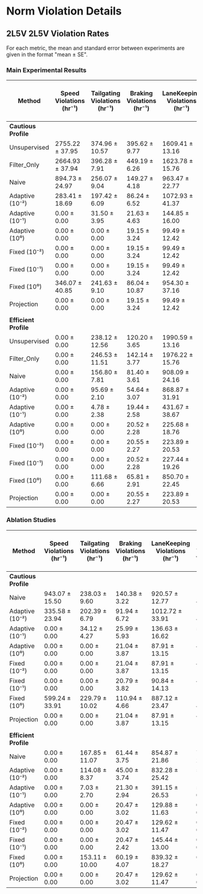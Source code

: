 # Norm Violation Details

## 2L5V 2L5V Violation Rates

For each metric, the mean and standard error between experiments are given in the format "mean ± SE". 


### Main Experimental Results

| Method | Speed Violations (hr⁻¹) | Tailgating Violations (hr⁻¹) | Braking Violations (hr⁻¹) | LaneKeeping Violations (hr⁻¹) | Lane Change Tailgating Violations (hr⁻¹) | Lane Change Braking Violations (hr⁻¹) | Collision Violations (hr⁻¹) | Lane Change Collision Violations (hr⁻¹) | Cost Rate (hr⁻¹) | Avoided Cost Rate (hr⁻¹) |
|---|---|---|---|---|---|---|---|---|---|---|
| **Cautious Profile** |  |  |  |  |  |  |  |  |  |  |
| Unsupervised | 2755.22 ± 37.95 | 374.96 ± 10.57 | 395.62 ± 9.77 | 1609.41 ± 13.16 | 406.99 ± 14.26 | 147.01 ± 4.37 | 28.22 ± 7.22 | 119.81 ± 6.21 | 5689.21 ± 28.54 | 0.00 ± 0.00 |
| Filter_Only | 2664.93 ± 37.94 | 396.28 ± 7.91 | 449.19 ± 6.26 | 1623.78 ± 15.76 | 266.16 ± 7.66 | 64.55 ± 1.98 | 16.40 ± 3.95 | 30.69 ± 3.49 | 5464.89 ± 42.61 | 213.34 ± 25.39 |
| Naive | 894.73 ± 24.97 | 256.07 ± 9.04 | 149.27 ± 4.18 | 963.47 ± 22.77 | 119.76 ± 8.09 | 9.29 ± 2.02 | 2.70 ± 0.47 | 3.90 ± 0.58 | 2392.58 ± 47.79 | 3040.46 ± 30.19 |
| Adaptive (10⁻²) | 283.41 ± 18.69 | 197.42 ± 6.09 | 86.24 ± 6.52 | 1072.93 ± 41.37 | 94.89 ± 4.84 | 3.16 ± 0.83 | 1.72 ± 0.83 | 0.49 ± 0.30 | 1738.05 ± 58.26 | 3888.02 ± 26.54 |
| Adaptive (10⁻¹) | 0.00 ± 0.00 | 31.50 ± 3.95 | 21.63 ± 4.63 | 144.85 ± 16.00 | 8.50 ± 1.60 | 0.00 ± 0.00 | 2.43 ± 0.55 | 0.00 ± 0.00 | 206.47 ± 17.54 | 4722.73 ± 64.09 |
| Adaptive (10⁰) | 0.00 ± 0.00 | 0.00 ± 0.00 | 19.15 ± 3.24 | 99.49 ± 12.42 | 7.02 ± 1.40 | 0.00 ± 0.00 | 2.67 ± 0.71 | 0.00 ± 0.00 | 125.66 ± 12.10 | 4717.79 ± 53.73 |
| Fixed (10⁻²) | 0.00 ± 0.00 | 0.00 ± 0.00 | 19.15 ± 3.24 | 99.49 ± 12.42 | 7.02 ± 1.40 | 0.00 ± 0.00 | 2.67 ± 0.71 | 0.00 ± 0.00 | 125.66 ± 12.10 | 4717.79 ± 53.73 |
| Fixed (10⁻¹) | 0.00 ± 0.00 | 0.00 ± 0.00 | 19.15 ± 3.24 | 99.49 ± 12.42 | 7.02 ± 1.40 | 0.00 ± 0.00 | 2.67 ± 0.71 | 0.00 ± 0.00 | 125.66 ± 12.10 | 4717.79 ± 53.73 |
| Fixed (10⁰) | 346.07 ± 40.85 | 241.63 ± 9.10 | 86.04 ± 10.87 | 954.30 ± 37.16 | 90.19 ± 5.64 | 4.88 ± 0.69 | 2.47 ± 1.04 | 1.21 ± 0.54 | 1723.11 ± 64.06 | 3737.74 ± 56.65 |
| Projection | 0.00 ± 0.00 | 0.00 ± 0.00 | 19.15 ± 3.24 | 99.49 ± 12.42 | 7.02 ± 1.40 | 0.00 ± 0.00 | 2.67 ± 0.71 | 0.00 ± 0.00 | 125.66 ± 12.10 | 4717.79 ± 53.73 |
|  |  |  |  |  |  |  |  |  |  |  |
| **Efficient Profile** |  |  |  |  |  |  |  |  |  |  |
| Unsupervised | 0.00 ± 0.00 | 238.12 ± 12.56 | 120.20 ± 3.65 | 1990.59 ± 13.16 | 224.46 ± 11.44 | 123.02 ± 6.21 | 28.22 ± 7.22 | 119.81 ± 6.21 | 2696.39 ± 22.31 | 0.00 ± 0.00 |
| Filter_Only | 0.00 ± 0.00 | 246.53 ± 11.51 | 142.14 ± 3.77 | 1976.22 ± 15.76 | 84.19 ± 5.02 | 36.37 ± 2.62 | 16.40 ± 3.95 | 30.69 ± 3.49 | 2485.45 ± 21.12 | 316.18 ± 21.55 |
| Naive | 0.00 ± 0.00 | 156.80 ± 7.81 | 81.40 ± 3.61 | 908.09 ± 24.16 | 26.06 ± 2.23 | 15.53 ± 1.87 | 7.24 ± 1.59 | 13.96 ± 1.91 | 1187.88 ± 21.45 | 1492.21 ± 28.64 |
| Adaptive (10⁻²) | 0.00 ± 0.00 | 95.69 ± 2.10 | 54.64 ± 3.07 | 868.87 ± 31.91 | 18.45 ± 1.11 | 11.42 ± 1.78 | 8.88 ± 1.89 | 9.37 ± 1.43 | 1049.07 ± 30.50 | 1601.63 ± 25.30 |
| Adaptive (10⁻¹) | 0.00 ± 0.00 | 4.78 ± 2.38 | 19.44 ± 2.58 | 431.67 ± 38.67 | 6.06 ± 1.30 | 3.04 ± 0.86 | 12.64 ± 0.62 | 1.01 ± 0.25 | 464.99 ± 41.65 | 2313.63 ± 32.64 |
| Adaptive (10⁰) | 0.00 ± 0.00 | 0.00 ± 0.00 | 20.52 ± 2.28 | 225.68 ± 18.76 | 4.04 ± 1.27 | 2.54 ± 0.70 | 14.23 ± 0.54 | 0.00 ± 0.00 | 252.78 ± 21.35 | 2726.06 ± 54.64 |
| Fixed (10⁻²) | 0.00 ± 0.00 | 0.00 ± 0.00 | 20.55 ± 2.27 | 223.89 ± 20.53 | 4.04 ± 1.27 | 2.55 ± 0.70 | 14.25 ± 0.54 | 0.00 ± 0.00 | 251.02 ± 23.10 | 2723.32 ± 53.29 |
| Fixed (10⁻¹) | 0.00 ± 0.00 | 0.00 ± 0.00 | 20.52 ± 2.28 | 227.44 ± 19.26 | 4.04 ± 1.27 | 2.54 ± 0.70 | 14.23 ± 0.54 | 0.00 ± 0.00 | 254.55 ± 21.93 | 2724.79 ± 54.38 |
| Fixed (10⁰) | 0.00 ± 0.00 | 111.68 ± 6.66 | 65.81 ± 2.91 | 850.70 ± 22.45 | 19.59 ± 1.40 | 12.52 ± 1.07 | 6.64 ± 1.68 | 10.97 ± 1.04 | 1060.30 ± 21.75 | 1606.31 ± 28.39 |
| Projection | 0.00 ± 0.00 | 0.00 ± 0.00 | 20.55 ± 2.27 | 223.89 ± 20.53 | 4.04 ± 1.27 | 2.55 ± 0.70 | 14.25 ± 0.54 | 0.00 ± 0.00 | 251.02 ± 23.10 | 2723.32 ± 53.29 |

### Ablation Studies

| Method | Speed Violations (hr⁻¹) | Tailgating Violations (hr⁻¹) | Braking Violations (hr⁻¹) | LaneKeeping Violations (hr⁻¹) | Lane Change Tailgating Violations (hr⁻¹) | Lane Change Braking Violations (hr⁻¹) | Collision Violations (hr⁻¹) | Lane Change Collision Violations (hr⁻¹) | Cost Rate (hr⁻¹) | Avoided Cost Rate (hr⁻¹) |
|---|---|---|---|---|---|---|---|---|---|---|
| **Cautious Profile** |  |  |  |  |  |  |  |  |  |  |
| Naive | 943.07 ± 15.50 | 238.03 ± 9.60 | 140.38 ± 3.22 | 920.57 ± 12.77 | 137.88 ± 4.62 | 25.74 ± 2.64 | 9.81 ± 0.66 | 20.83 ± 1.86 | 2405.67 ± 24.51 | 3023.09 ± 15.31 |
| Adaptive (10⁻²) | 335.58 ± 23.94 | 202.39 ± 6.79 | 91.94 ± 6.72 | 1012.72 ± 33.91 | 100.93 ± 4.61 | 10.34 ± 1.55 | 4.69 ± 1.16 | 8.12 ± 1.04 | 1753.90 ± 43.41 | 3851.88 ± 36.73 |
| Adaptive (10⁻¹) | 0.00 ± 0.00 | 34.12 ± 4.27 | 25.99 ± 5.93 | 136.63 ± 16.62 | 5.61 ± 1.57 | 0.00 ± 0.00 | 4.42 ± 1.27 | 0.00 ± 0.00 | 202.35 ± 15.10 | 4724.11 ± 62.34 |
| Adaptive (10⁰) | 0.00 ± 0.00 | 0.00 ± 0.00 | 21.04 ± 3.87 | 87.91 ± 13.15 | 4.39 ± 1.31 | 0.00 ± 0.00 | 4.40 ± 1.07 | 0.00 ± 0.00 | 113.33 ± 11.50 | 4720.90 ± 51.78 |
| Fixed (10⁻²) | 0.00 ± 0.00 | 0.00 ± 0.00 | 21.04 ± 3.87 | 87.91 ± 13.15 | 4.39 ± 1.31 | 0.00 ± 0.00 | 4.40 ± 1.07 | 0.00 ± 0.00 | 113.33 ± 11.50 | 4720.90 ± 51.78 |
| Fixed (10⁻¹) | 0.00 ± 0.00 | 0.00 ± 0.00 | 20.79 ± 3.82 | 90.84 ± 14.13 | 4.38 ± 1.25 | 0.00 ± 0.00 | 4.16 ± 1.00 | 0.00 ± 0.00 | 116.01 ± 12.96 | 4716.16 ± 53.56 |
| Fixed (10⁰) | 599.24 ± 33.91 | 229.79 ± 10.02 | 110.94 ± 4.66 | 887.12 ± 23.47 | 115.05 ± 4.71 | 18.39 ± 0.77 | 6.13 ± 0.40 | 15.20 ± 1.14 | 1960.53 ± 57.90 | 3460.56 ± 46.34 |
| Projection | 0.00 ± 0.00 | 0.00 ± 0.00 | 21.04 ± 3.87 | 87.91 ± 13.15 | 4.39 ± 1.31 | 0.00 ± 0.00 | 4.40 ± 1.07 | 0.00 ± 0.00 | 113.33 ± 11.50 | 4720.90 ± 51.78 |
|  |  |  |  |  |  |  |  |  |  |  |
| **Efficient Profile** |  |  |  |  |  |  |  |  |  |  |
| Naive | 0.00 ± 0.00 | 167.85 ± 11.07 | 61.44 ± 3.75 | 854.87 ± 21.86 | 73.03 ± 2.14 | 54.64 ± 2.53 | 11.63 ± 1.77 | 54.39 ± 2.51 | 1211.84 ± 21.77 | 1475.18 ± 34.24 |
| Adaptive (10⁻²) | 0.00 ± 0.00 | 114.08 ± 8.37 | 45.00 ± 3.74 | 832.28 ± 25.42 | 51.64 ± 1.95 | 40.19 ± 2.11 | 8.98 ± 1.94 | 39.68 ± 1.98 | 1083.20 ± 25.06 | 1588.17 ± 30.60 |
| Adaptive (10⁻¹) | 0.00 ± 0.00 | 7.03 ± 2.70 | 21.30 ± 2.94 | 391.15 ± 26.53 | 5.82 ± 0.86 | 4.05 ± 0.92 | 17.96 ± 1.58 | 3.54 ± 0.73 | 429.34 ± 28.89 | 2353.22 ± 24.97 |
| Adaptive (10⁰) | 0.00 ± 0.00 | 0.00 ± 0.00 | 20.47 ± 3.02 | 129.88 ± 11.63 | 0.26 ± 0.26 | 0.52 ± 0.32 | 47.05 ± 2.61 | 0.00 ± 0.00 | 151.13 ± 14.05 | 2887.64 ± 48.09 |
| Fixed (10⁻²) | 0.00 ± 0.00 | 0.00 ± 0.00 | 20.47 ± 3.02 | 129.62 ± 11.47 | 0.26 ± 0.26 | 0.52 ± 0.32 | 47.31 ± 2.79 | 0.00 ± 0.00 | 150.87 ± 13.90 | 2887.39 ± 47.88 |
| Fixed (10⁻¹) | 0.00 ± 0.00 | 0.00 ± 0.00 | 20.47 ± 2.42 | 145.44 ± 13.00 | 0.26 ± 0.26 | 0.52 ± 0.32 | 34.75 ± 0.86 | 0.00 ± 0.00 | 166.68 ± 14.84 | 2874.87 ± 38.49 |
| Fixed (10⁰) | 0.00 ± 0.00 | 153.11 ± 10.00 | 60.19 ± 4.07 | 839.32 ± 18.27 | 65.97 ± 1.38 | 52.40 ± 2.56 | 9.05 ± 1.88 | 52.15 ± 2.60 | 1170.99 ± 20.16 | 1501.30 ± 33.43 |
| Projection | 0.00 ± 0.00 | 0.00 ± 0.00 | 20.47 ± 3.02 | 129.62 ± 11.47 | 0.26 ± 0.26 | 0.52 ± 0.32 | 47.31 ± 2.79 | 0.00 ± 0.00 | 150.87 ± 13.90 | 2887.39 ± 47.88 |
